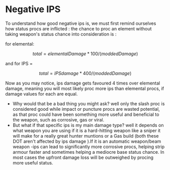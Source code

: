 # Negative IPS

To understand how good negative ips is, we must first remind ourselves how status procs are inflicted : the chance to proc an element without taking weapon's status chance into consideration is :

for elemental:

$$
total = elementalDamage*100/(moddedDamage)
$$

and for IPS = 

$$
total = IPSdamage*400/(moddedDamage)
$$

Now as you may notice, ips damage gets favoured 4 times over elemental damage, meaning you will most likely proc more ips than elemental procs, if damage values for each are equal.

* Why would that be a bad thing you might ask? well only the slash proc is considered good while impact or puncture procs are wasted potential, as that proc could have been something more useful and beneficial to the weapon, such as corrosive, gas or viral.
* But what if that specific ips is my main damage type? well it depends on what weapon you are using if it is a hard-hitting weapon like a sniper it will make for a really great hunter muntions or a Gas build \(both these DOT aren't affected by ips damage \).If it is an automatic weapon/beam weapon -ips can lead to significantly more corrosive procs, helping strip armour faster and sometimes helping a mediocre base status chance. In most cases the upfront damage loss will be outweighed by procing more useful status.



